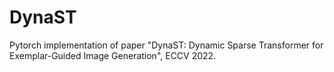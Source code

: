 # DynaST
Pytorch implementation of paper "DynaST: Dynamic Sparse Transformer for Exemplar-Guided Image Generation", ECCV 2022.
